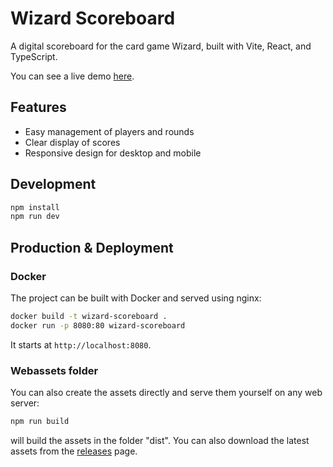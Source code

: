 # Wizard Scoreboard

A digital scoreboard for the card game Wizard, built with Vite, React, and TypeScript.

You can see a live demo [here](https://wizard.app.familie-bark.de/).

## Features

- Easy management of players and rounds
- Clear display of scores
- Responsive design for desktop and mobile

## Development

```bash
npm install
npm run dev
```

## Production & Deployment

### Docker

The project can be built with Docker and served using nginx:

```bash
docker build -t wizard-scoreboard .
docker run -p 8080:80 wizard-scoreboard
```

It starts at `http://localhost:8080`.

### Webassets folder

You can also create the assets directly and serve them yourself on any web server:

```bash
npm run build
```
will build the assets in the folder "dist". You can also download the latest assets from the [releases](https://github.com/bj-eberhardt/wizard-scorecard/releases) page.